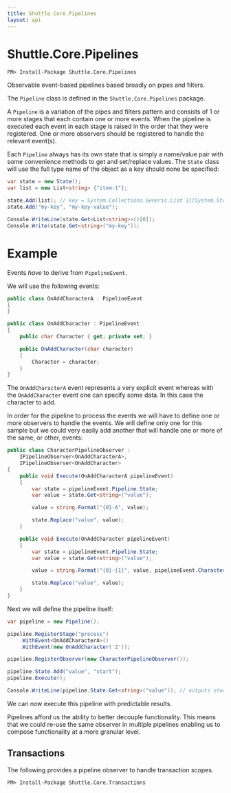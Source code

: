 ```yaml
---
title: Shuttle.Core.Pipelines
layout: api 
---
```

# Shuttle.Core.Pipelines

```
PM> Install-Package Shuttle.Core.Pipelines
```

Observable event-based pipelines based broadly on pipes and filters.

The `Pipeline` class is defined in the `Shuttle.Core.Pipelines` package.

A `Pipeline` is a variation of the pipes and filters pattern and consists of 1 or more stages that each contain one or more events.  When the pipeline is executed each event in each stage is raised in the order that they were registered.  One or more observers should be registered to handle the relevant event(s).

Each `Pipeline` always has its own state that is simply a name/value pair with some convenience methods to get and set/replace values.  The `State` class will use the full type name of the object as a key should none be specified:

``` c#
var state = new State();
var list = new List<string> {"item-1"};

state.Add(list); // key = System.Collections.Generic.List`1[[System.String...]]
state.Add("my-key", "my-key-value");

Console.WriteLine(state.Get<List<string>>()[0]);
Console.Write(state.Get<string>("my-key"));
```

# Example

Events *have* to derive from `PipelineEvent`.

We will use the following events:

``` c#
public class OnAddCharacterA : PipelineEvent
{
}

public class OnAddCharacter : PipelineEvent
{
    public char Character { get; private set; }

    public OnAddCharacter(char character)
    {
        Character = character;
    }
}
```

The `OnAddCharacterA` event represents a very explicit event whereas with the `OnAddCharacter` event one can specify some data.  In this case the character to add.

In order for the pipeline to process the events we will have to define one or more observers to handle the events.  We will define only one for this sample but we could very easily add another that will handle one or more of the same, or other, events:

``` c#
public class CharacterPipelineObserver : 
    IPipelineObserver<OnAddCharacterA>,
    IPipelineObserver<OnAddCharacter>
{
    public void Execute(OnAddCharacterA pipelineEvent)
    {
        var state = pipelineEvent.Pipeline.State;
        var value = state.Get<string>("value");

        value = string.Format("{0}-A", value);

        state.Replace("value", value);
    }

    public void Execute(OnAddCharacter pipelineEvent)
    {
        var state = pipelineEvent.Pipeline.State;
        var value = state.Get<string>("value");

        value = string.Format("{0}-{1}", value, pipelineEvent.Character);

        state.Replace("value", value);
    }
}
```

Next we will define the pipeline itself:

``` c#
var pipeline = new Pipeline();

pipeline.RegisterStage("process")
    .WithEvent<OnAddCharacterA>()
    .WithEvent(new OnAddCharacter('Z'));

pipeline.RegisterObserver(new CharacterPipelineObserver());

pipeline.State.Add("value", "start");
pipeline.Execute();

Console.WriteLine(pipeline.State.Get<string>("value")); // outputs start-A-Z
```

We can now execute this pipeline with predictable results.

Pipelines afford us the ability to better decouple functionality.  This means that we could re-use the same observer in multiple pipelines enabling us to compose functionality at a more granular level.

## Transactions

The following provides a pipeline observer to handle transaction scopes.

```
PM> Install-Package Shuttle.Core.Transactions
```
